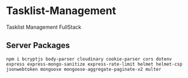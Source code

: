# Tasklist-Management

Tasklist Management FullStack

## Server Packages

    npm i bcryptjs body-parser cloudinary cookie-parser cors dotenv express express-mongo-sanitize express-rate-limit helmet helmet-csp jsonwebtoken mongoose mongoose-aggregate-paginate-v2 multer
